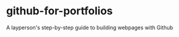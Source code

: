 github-for-portfolios
=====================

A layperson's step-by-step guide to building webpages with Github

